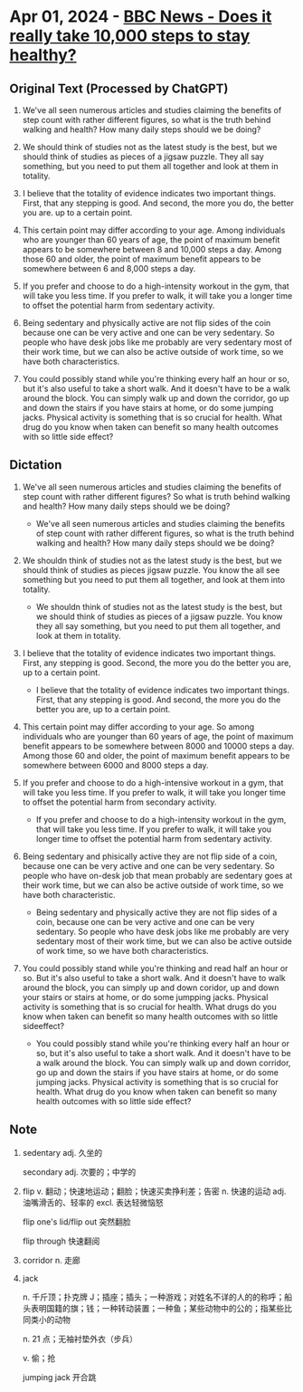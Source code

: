 # Apr 01, 2024 - [BBC News - Does it really take 10,000 steps to stay healthy?](https://www.youtube.com/watch?v=dsKv5xJqP2I)

## Original Text (Processed by ChatGPT)

1. We've all seen numerous articles and studies claiming the benefits of step count with rather different figures, so what is the truth behind walking and health? How many daily steps should we be doing?

2. We should think of studies not as the latest study is the best, but we should think of studies as pieces of a jigsaw puzzle. They all say something, but you need to put them all together and look at them in totality.

3. I believe that the totality of evidence indicates two important things. First, that any stepping is good. And second, the more you do, the better you are. up to a certain point.

4. This certain point may differ according to your age. Among individuals who are younger than 60 years of age, the point of maximum benefit appears to be somewhere between 8 and 10,000 steps a day. Among those 60 and older, the point of maximum benefit appears to be somewhere between 6 and 8,000 steps a day.

5. If you prefer and choose to do a high-intensity workout in the gym, that will take you less time. If you prefer to walk, it will take you a longer time to offset the potential harm from sedentary activity.

6. Being sedentary and physically active are not flip sides of the coin because one can be very active and one can be very sedentary. So people who have desk jobs like me probably are very sedentary most of their work time, but we can also be active outside of work time, so we have both characteristics.

7. You could possibly stand while you're thinking every half an hour or so, but it's also useful to take a short walk. And it doesn't have to be a walk around the block. You can simply walk up and down the corridor, go up and down the stairs if you have stairs at home, or do some jumping jacks. Physical activity is something that is so crucial for health. What drug do you know when taken can benefit so many health outcomes with so little side effect?

## Dictation

1. We've all seen numerous articles and studies claiming the benefits of step count with rather different figures? So what is truth behind walking and health? How many daily steps should we be doing?

   - We've all seen numerous articles and studies claiming the benefits of step count with rather different figures, so what is the truth behind walking and health? How many daily steps should we be doing?

2. We shouldn think of studies not as the latest study is the best, but we should think of studies as pieces jigsaw puzzle. You know the all see something but you need to put them all together, and look at them into totality.

   - We shouldn think of studies not as the latest study is the best, but we should think of studies as pieces of a jigsaw puzzle. You know they all say something, but you need to put them all together, and look at them in totality.

3. I believe that the totality of evidence indicates two important things. First, any stepping is good. Second, the more you do the better you are, up to a certain point.

   - I believe that the totality of evidence indicates two important things. First, that any stepping is good. And second, the more you do the better you are, up to a certain point.

4. This certain point may differ according to your age. So among individuals who are younger than 60 years of age, the point of maximum benefit appears to be somewhere between 8000 and 10000 steps a day. Among those 60 and older, the point of maximum benefit appears to be somewhere between 6000 and 8000 steps a day.

5. If you prefer and choose to do a high-intensive workout in a gym, that will take you less time. If you prefer to walk, it will take you longer time to offset the potential harm from secondary activity.

   - If you prefer and choose to do a high-intensity workout in the gym, that will take you less time. If you prefer to walk, it will take you longer time to offset the potential harm from sedentary activity.

6. Being sedentary and phisically active they are not flip side of a coin, because one can be very active and one can be very sedentary. So people who have on-desk job that mean probably are sedentary goes at their work time, but we can also be active outside of work time, so we have both characteristic.

   - Being sedentary and physically active they are not flip sides of a coin, because one can be very active and one can be very sedentary. So people who have desk jobs like me probably are very sedentary most of their work time, but we can also be active outside of work time, so we have both characteristics.

7. You could possibly stand while you're thinking and read half an hour or so. But it's also useful to take a short walk. And it doesn't have to walk around the block, you can simply up and down coridor, up and down your stairs or stairs at home, or do some jumpping jacks. Physical activity is something that is so crucial for health. What drugs do you know when taken can benefit so many health outcomes with so little sideeffect?

   - You could possibly stand while you're thinking every half an hour or so, but it's also useful to take a short walk. And it doesn't have to be a walk around the block. You can simply walk up and down corridor, go up and down the stairs if you have stairs at home, or do some jumping jacks. Physical activity is something that is so crucial for health. What drug do you know when taken can benefit so many health outcomes with so little side effect?

## Note

1. sedentary adj. 久坐的

   secondary adj. 次要的；中学的

2. flip v. 翻动；快速地运动；翻脸；快速买卖挣利差；告密 n. 快速的运动 adj. 油嘴滑舌的、轻率的 excl. 表达轻微恼怒

   flip one's lid/flip out 突然翻脸

   flip through 快速翻阅

3. corridor n. 走廊

4. jack

   n. 千斤顶；扑克牌 J；插座；插头；一种游戏；对姓名不详的人的的称呼；船头表明国籍的旗；钱；一种转动装置；一种鱼；某些动物中的公的；指某些比同类小的动物

   n. 21 点；无袖衬垫外衣（步兵）

   v. 偷；抢

   jumping jack 开合跳
